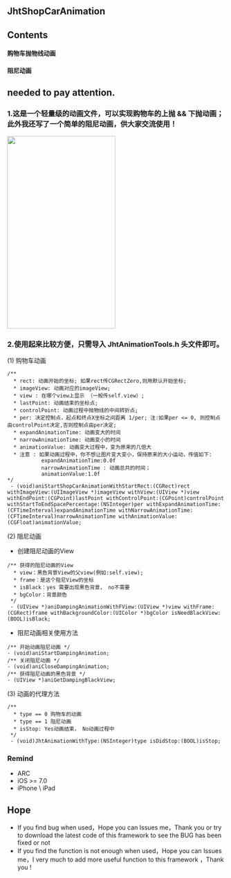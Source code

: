 ## JhtShopCarAnimation

## Contents
#### 购物车抛物线动画 <br>
#### 阻尼动画 <br>


## needed to pay attention.
### 1.这是一个轻量级的动画文件，可以实现购物车的上抛 && 下抛动画；此外我还写了一个简单的阻尼动画，供大家交流使用！<br>
<img src="https://raw.githubusercontent.com/jinht/JhtShopCarAnimationDemo/master/ReadMEImages/1.gif"  width=250 height=445 /> <br>
 
### 2.使用起来比较方便，只需导入 JhtAnimationTools.h 头文件即可。<br>
(1) 购物车动画 <br>
```oc
/**
  * rect: 动画开始的坐标; 如果rect传CGRectZero,则用默认开始坐标;
  * imageView: 动画对应的imageView;
  * view : 在哪个view上显示 （一般传self.view）;
  * lastPoint: 动画结束的坐标点;
  * controlPoint: 动画过程中抛物线的中间转折点;
  * per: 决定控制点，起点和终点X坐标之间距离 1/per; 注:如果per <= 0, 则控制点由controlPoint决定,否则控制点由per决定;
  * expandAnimationTime: 动画变大的时间
  * narrowAnimationTime: 动画变小的时间
  * animationValue: 动画变大过程中，变为原来的几倍大
  * 注意 : 如果动画过程中，你不想让图片变大变小，保持原来的大小运动，传值如下:
           expandAnimationTime:0.0f
           narrowAnimationTime : 动画总共的时间；
           animationValue:1.0f
*/
 - (void)aniStartShopCarAnimationWithStartRect:(CGRect)rect withImageView:(UIImageView *)imageView withView:(UIView *)view withEndPoint:(CGPoint)lastPoint withControlPoint:(CGPoint)controlPoint withStartToEndSpacePercentage:(NSInteger)per withExpandAnimationTime:(CFTimeInterval)expandAnimationTime withNarrowAnimationTime:(CFTimeInterval)narrowAnimationTime withAnimationValue:(CGFloat)animationValue;
```
(2) 阻尼动画 <br>
* 创建阻尼动画的View<br>
```oc
/** 获得的阻尼动画的View
  * view：黑色背景View的父view(例如:self.view);
  * frame：是这个阻尼View的坐标
  * isBlack：yes 需要出现黑色背景， no不需要
  * bgColor：背景颜色
 */
 - (UIView *)aniDampingAnimationWithFView:(UIView *)view withFrame:(CGRect)frame withBackgroundColor:(UIColor *)bgColor isNeedBlackView:(BOOL)isBlack;
```
* 阻尼动画相关使用方法<br>
```oc
/** 开始动画阻尼动画 */
- (void)aniStartDampingAnimation;
/** 关闭阻尼动画 */
- (void)aniCloseDampingAnimation;
/** 获得阻尼动画的黑色背景 */
- (UIView *)aniGetDampingBlackView;
```

(3) 动画的代理方法<br>
```oc
/**
  * type == 0 购物车的动画
  * type == 1 阻尼动画
  * isStop: Yes动画结束， No动画过程中
 */
 - (void)JhtAnimationWithType:(NSInteger)type isDidStop:(BOOL)isStop;
```

### Remind
* ARC
* iOS >= 7.0
* iPhone \ iPad 

## Hope
* If you find bug when used，Hope you can Issues me，Thank you or try to download the latest code of this framework to see the BUG has been fixed or not
* If you find the function is not enough when used，Hope you can Issues me，I very much to add more useful function to this framework ，Thank you !

